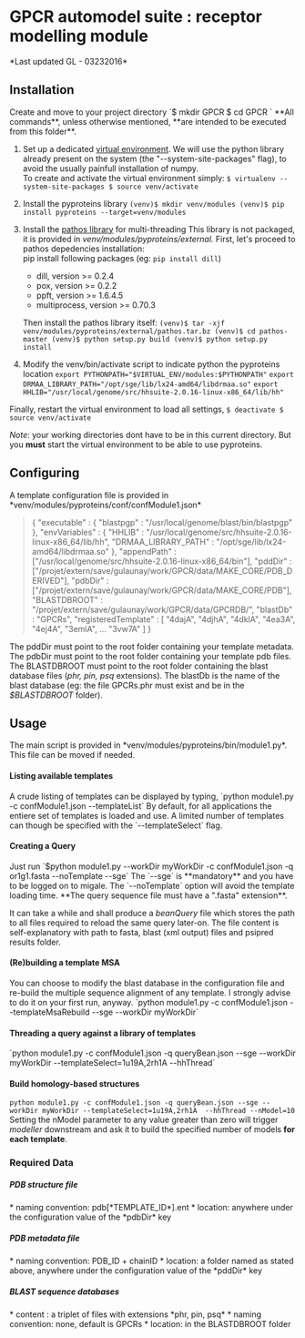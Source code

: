 <h1>GPCR automodel suite : receptor modelling module</h1>
*Last updated GL - 03232016*
<h2>Installation</h2>
Create and move to your project directory
`$ mkdir GPCR
$ cd GPCR
`
**All commands**, unless otherwise mentioned, **are intended to be executed from this folder**.

1. Set up a dedicated [virtual environment](http://docs.python-guide.org/en/latest/dev/virtualenvs/).
We will use the python library already present on the system (the "--system-site-packages" flag), to avoid
the usually painfull installation of numpy.  
To create and activate the virtual environment simply:
`$ virtualenv --system-site-packages
$ source venv/activate`

2. Install the pyproteins library
`(venv)$ mkdir venv/modules
(venv)$ pip install pyproteins --target=venv/modules`

3. Install the [pathos library](https://pypi.python.org/pypi/pathos) for multi-threading
This library is not packaged, it is provided in *venv/modules/pyproteins/external.*
First, let's proceed to pathos depedencies installation:  
pip install following packages (eg: `pip install dill`)
    * dill, version >= 0.2.4
    * pox, version >= 0.2.2
    * ppft, version >= 1.6.4.5
    * multiprocess, version >= 0.70.3

	Then install the pathos library itself:
`(venv)$ tar -xjf venv/modules/pyproteins/external/pathos.tar.bz
(venv)$ cd pathos-master
(venv)$ python setup.py build
(venv)$ python setup.py install` 

4. Modify the venv/bin/activate script to indicate python the pyproteins location
	`export PYTHONPATH="$VIRTUAL_ENV/modules:$PYTHONPATH"`
`export DRMAA_LIBRARY_PATH="/opt/sge/lib/lx24-amd64/libdrmaa.so"`
`export HHLIB="/usr/local/genome/src/hhsuite-2.0.16-linux-x86_64/lib/hh"`

Finally, restart the virtual environment to load all settings,
`$ deactivate
$ source venv/activate`

*Note*: your working directories dont have to be in this current directory. But you **must** start the virtual environment to be able to use pyproteins.

<h2>Configuring</h2>
A template configuration file is provided in *venv/modules/pyproteins/conf/confModule1.json*

>{
>    "executable" : {
>       "blastpgp" : "/usr/local/genome/blast/bin/blastpgp"
>  },
> "envVariables" : {
>        "HHLIB" : "/usr/local/genome/src/hhsuite-2.0.16-linux-x86_64/lib/hh",
>        "DRMAA_LIBRARY_PATH" : "/opt/sge/lib/lx24-amd64/libdrmaa.so"
>    },
>    "appendPath" : ["/usr/local/genome/src/hhsuite-2.0.16-linux-x86_64/bin"],
>    "pddDir" : ["/projet/extern/save/gulaunay/work/GPCR/data/MAKE_CORE/PDB_DERIVED"],
>    "pdbDir" : ["/projet/extern/save/gulaunay/work/GPCR/data/MAKE_CORE/PDB"],
>    "BLASTDBROOT" : "/projet/extern/save/gulaunay/work/GPCR/data/GPCRDB/",
>    "blastDb" : "GPCRs",
>    "registeredTemplate" : [
>        "4dajA",
>       "4djhA",
>        "4dklA",
>        "4ea3A",
>        "4ej4A",
>        "3emlA",
>        ...
>        "3vw7A"
>    ]
>}

The pddDir must point to the root folder containing your template metadata.
The pdbDir must point to the root folder containing your template pdb files.
The BLASTDBROOT must point to the root folder containing the blast database files (*phr, pin, psq* extensions).
The blastDb is the name of the blast database (eg: the file GPCRs.phr must exist and be in the *$BLASTDBROOT* folder).
<h2>Usage</h2>
The main script is provided in *venv/modules/pyproteins/bin/module1.py*. This file can be moved if needed.

<h4>Listing available templates</h4>
A crude listing of templates can be displayed by typing,   
`python module1.py -c confModule1.json --templateList`
By default, for all applications the entiere set of templates is loaded and use. A limited number of templates can though be specified with the  `--templateSelect` flag.
<h4>Creating a Query</h4>
Just run `$python module1.py --workDir myWorkDir -c confModule1.json -q or1g1.fasta --noTemplate --sge`
The `--sge` is **mandatory** and you have to be logged on to migale. The `--noTemplate` option will avoid the template loading time.  **The query sequence file must have a ".fasta" extension**.

It can take a while and shall produce a *beanQuery* file which stores the path to all files required to reload the same query later-on. The file content is self-explanatory with path to fasta, blast (xml output) files and psipred results folder.
<h4>(Re)building a template MSA</h4>
You can choose to modify the blast database in the configuration file and re-build the multiple sequence alignment of any template. I strongly advise to do it on your first run, anyway.
`python module1.py -c confModule1.json --templateMsaRebuild --sge --workDir myWorkDir`

<h4>Threading a query against a library of templates</h4>
`python module1.py -c confModule1.json -q queryBean.json --sge --workDir myWorkDir --templateSelect=1u19A,2rh1A  --hhThread`
<h4>Build homology-based structures</h3>

`python module1.py -c confModule1.json -q queryBean.json --sge --workDir myWorkDir --templateSelect=1u19A,2rh1A  --hhThread --nModel=10`
Setting the nModel parameter to any value greater than zero will trigger *modeller* downstream and ask it to build the specified number of models **for each template**.



<h3>Required Data</h3>
<h5>PDB structure file</h5>
* naming convention: pdb[*TEMPLATE_ID*].ent
* location: anywhere under  the configuration value of the *pdbDir* key

<h5>PDB metadata file</h5>
* naming convention: PDB_ID + chainID
* location: a folder named as stated above, anywhere under  the configuration value of the *pddDir* key
   
<h5>BLAST sequence databases</h5>
* content : a triplet of files with extensions  *phr, pin, psq* 
* naming convention: none, default is GPCRs
* location: in the BLASTDBROOT folder